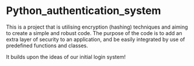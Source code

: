 # Python_authentication_system
This is a project that is utilising encryption (hashing) techniques and aiming to create a simple and robust code. The purpose of the code is to add an extra layer of security to an application, and be easily integrated  by use of predefined functions and classes.

It builds upon the ideas of our initial login system!
